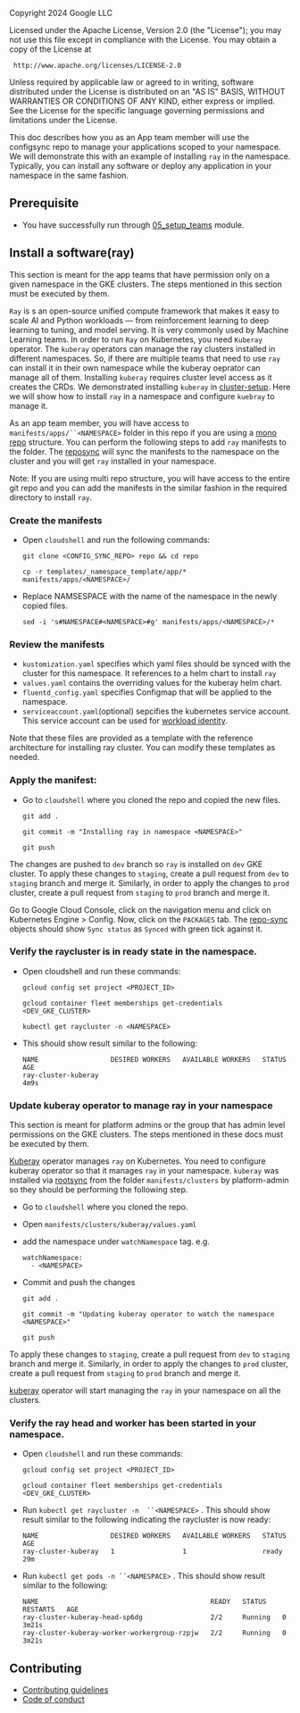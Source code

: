 Copyright 2024 Google LLC

Licensed under the Apache License, Version 2.0 (the "License");
you may not use this file except in compliance with the License.
You may obtain a copy of the License at

     http://www.apache.org/licenses/LICENSE-2.0

Unless required by applicable law or agreed to in writing, software
distributed under the License is distributed on an "AS IS" BASIS,
WITHOUT WARRANTIES OR CONDITIONS OF ANY KIND, either express or implied.
See the License for the specific language governing permissions and
limitations under the License.


This doc describes how you as an App team member will use the configsync repo to manage your applications scoped to your namespace.
We will demonstrate this with an example of installing `ray` in the namespace. Typically, you can install any software or deploy any application in your namespace in the same fashion.

## Prerequisite
- You have successfully run through [05_setup_teams][team-setup] module.


## Install a software(ray)

This section is meant for the app teams that have permission only on a given namespace in the GKE clusters. The steps mentioned in this section must be executed by them.

`Ray` is s an open-source unified compute framework that makes it easy to scale AI and Python workloads — from reinforcement learning to deep learning to tuning, and model serving.
It is very commonly used by Machine Learning teams. In order to run `Ray` on Kubernetes, you need `Kuberay` operator. The `kuberay` operators can manage the ray clusters installed in different namespaces. So, if there are multiple teams that need to use `ray` can install it in their own namespace while the kuberay oeprator can manage all of them.
Installing `kuberay` requires cluster level access as it creates the CRDs. We demonstrated installing `kuberay` in [cluster-setup][cluster-setup]. 
Here we will show how to install `ray` in a namespace and configure `kuebray` to manage it.

As an app team member, you will have access to `manifests/apps/``<NAMESPACE>` folder in this repo if you are using a [mono repo][mono-repo] structure. You can perform the following steps to add `ray` manifests to the folder. The [reposync][repo-sync] will sync the manifests to the namespace on the cluster and you will get `ray` installed in your namespace.  

Note: If you are using multi repo structure, you will have access to the entire git repo and you can add the manifests in the similar fashion in the required directory to install `ray`.

### Create the manifests
- Open `cloudshell` and run the following commands:
  ```
  git clone <CONFIG_SYNC_REPO> repo && cd repo

  cp -r templates/_namespace_template/app/* manifests/apps/<NAMESPACE>/
  ```

- Replace NAMSESPACE with the name of the namespace in the newly copied files.
  ```
  sed -i 's#NAMESPACE#<NAMESPACE>#g' manifests/apps/<NAMESPACE>/* 
  ```

### Review the manifests
- `kustomization.yaml` specifies which yaml files should be synced with the cluster for this namespace. It references to a helm chart to install `ray`
- `values.yaml` contains the overriding values for the kuberay helm chart.
- `fluentd_config.yaml` specifies Configmap that will be applied to the namespace.
- `serviceaccount.yaml`(optional) sepcifies the kubernetes service account. This service account can be used for [workload identity][workload-identity].

Note that these files are provided as a template with the reference architecture for installing ray cluster. You can modify these templates as needed.

### Apply the manifest:
- Go to `cloudshell` where you cloned the repo and copied the new files.
  ```
  git add .
  
  git commit -m "Installing ray in namespace <NAMESPACE>"
  
  git push
  ```

The changes are pushed to `dev` branch so `ray` is installed on `dev` GKE cluster. To apply these changes to `staging`, create a pull request from `dev` to `staging` branch and merge it. Similarly, in order to apply the changes to `prod` cluster, create a pull request from `staging` to `prod` branch and merge it.

Go to Google Cloud Console, click on the navigation menu and click on Kubernetes Engine > Config. Now, click on the `PACKAGES` tab. The [repo-sync][repo-sync] objects should show `Sync status` as `Synced` with green tick against it.

### Verify the raycluster is in ready state in the namespace.
- Open cloudshell and run these commands:
  ```
  gcloud config set project <PROJECT_ID>

  gcloud container fleet memberships get-credentials  <DEV_GKE_CLUSTER>
 
  kubectl get raycluster -n <NAMESPACE>
  ```
- This should show result similar to the following:

  ``` 
  NAME                  DESIRED WORKERS   AVAILABLE WORKERS   STATUS   AGE
  ray-cluster-kuberay                                                  4m9s
  ```

### Update kuberay operator to manage ray in your namespace

This section is meant for platform admins or the group that has admin level permissions on the GKE clusters. The steps mentioned in these docs must be executed by them.

[Kuberay][kuberay] operator manages `ray` on Kubernetes. You need to configure kuberay operator so that it manages `ray` in your namespace. `kuberay` was installed via [rootsync][root-sync] from the folder `manifests/clusters` by platform-admin so they should be performing the following step.
- Go to `cloudshell` where you cloned the repo.

- Open `manifests/clusters/kuberay/values.yaml`
- add the namespace under `watchNamespace` tag. e.g.
  ```
  watchNamespace:
    - <NAMESPACE>
  ```
- Commit and push the changes
  ```
  git add .
  
  git commit -m "Updating kuberay operator to watch the namespace <NAMESPACE>"
  
  git push
  ```
To apply these changes to `staging`, create a pull request from `dev` to `staging` branch and merge it. Similarly, in order to apply the changes to `prod` cluster, create a pull request from `staging` to `prod` branch and merge it.

[kuberay][kuberay] operator will start managing the `ray` in your namespace on all the clusters.

### Verify the ray head and worker has been started in your namespace.
- Open `cloudshell` and run these commands:
  ```
  gcloud config set project <PROJECT_ID>

  gcloud container fleet memberships get-credentials  <DEV_GKE_CLUSTER>
  ```
- Run `kubectl get raycluster -n  ``<NAMESPACE>` . This should show result similar to the following indicating the raycluster is now ready:

  ``` 
  NAME                  DESIRED WORKERS   AVAILABLE WORKERS   STATUS   AGE
  ray-cluster-kuberay   1                 1                   ready    29m

  ```

- Run `kubectl get pods -n ``<NAMESPACE>` . This should show result similar to the following:

  ```
  NAME                                           READY   STATUS    RESTARTS   AGE
  ray-cluster-kuberay-head-sp6dg                 2/2     Running   0          3m21s
  ray-cluster-kuberay-worker-workergroup-rzpjw   2/2     Running   0          3m21s
  ```

## Contributing

*   [Contributing guidelines][contributing-guidelines]
*   [Code of conduct][code-of-conduct]

<!-- LINKS: https://www.markdownguide.org/basic-syntax/#reference-style-links -->

[contributing-guidelines]: CONTRIBUTING.md
[code-of-conduct]: code-of-conduct.md
[repo-sync]: https://cloud.google.com/anthos-config-management/docs/reference/rootsync-reposync-fields
[root-sync]: https://cloud.google.com/anthos-config-management/docs/reference/rootsync-reposync-fields
[personal-access-token]: https://docs.github.com/en/authentication/keeping-your-account-and-data-secure/managing-your-personal-access-tokens
[machine-user-account]: https://docs.github.com/en/get-started/learning-about-github/types-of-github-accounts
[kuberay]: https://ray-project.github.io/kuberay/
[workload-identity]: https://cloud.google.com/kubernetes-engine/docs/how-to/workload-identity
[cluster-setup]: ../04_setup_clusters/README.md
[mono-repo]: ../05_setup_teams/README.md#mono-repo-vs-multi-repos
[team-setup]: ../05_setup_teams



